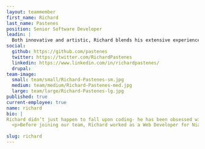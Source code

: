 ```yaml
---
layout: teammember
first_name: Richard
last_name: Pastenes
position: Senior Software Developer
leadin: |
  Both innovative and artistic, Richard blends his extensive experience in web development with his passion for creativity to produce well thought out and efficient web applications.
social:
  github: https://github.com/pastenes
  twitter: https://twitter.com/RichardPastenes
  linkedin: https://www.linkedin.com/in/richardpastenes/
  drupal: 
team-image:
  small: team/small/Richard-Pastenes-sm.jpg
  medium: team/medium/Richard-Pastenes-med.jpg
  large: team/large/Richard-Pastenes-lg.jpg
published: true
current-employee: true
name: richard
bio: |
Richard didn’t just happen to fall upon coding- he has been obsessed with figuring out how things work from a young age. From tinkering with his toys to getting in trouble for taking apart (and putting back together) his dad’s car stereo, Richard was driven to pursue the analytical, yet creative, field of Electronic Engineering. On top of having an Associates degree in Web design and Bachelors in Electronic Engineering, Richard has co-owned a computer repair shop (which doubled as an internet cafe), managed the IT department of a mining company, and even had a stint as a graphic designer for a local magazine.
  <p>Before joining our team, Richard worked as a Web Developer for Nia, a mind-body movement company, and later as a Senior Web Developer with Intuitive Digital. Richard isn’t just a digital wizard who was born in the driest desert in the world-- he’s also an avid photographer, lunch skipper, hiker, and adventure seeker. (I mean, who would move to a new country to marry the love of their life other than someone who loves adventure?) When he’s not busy transforming code into beautiful websites, you can find him hiking, fixing bikes, or taking photos. 
  
slug: richard
---
```

